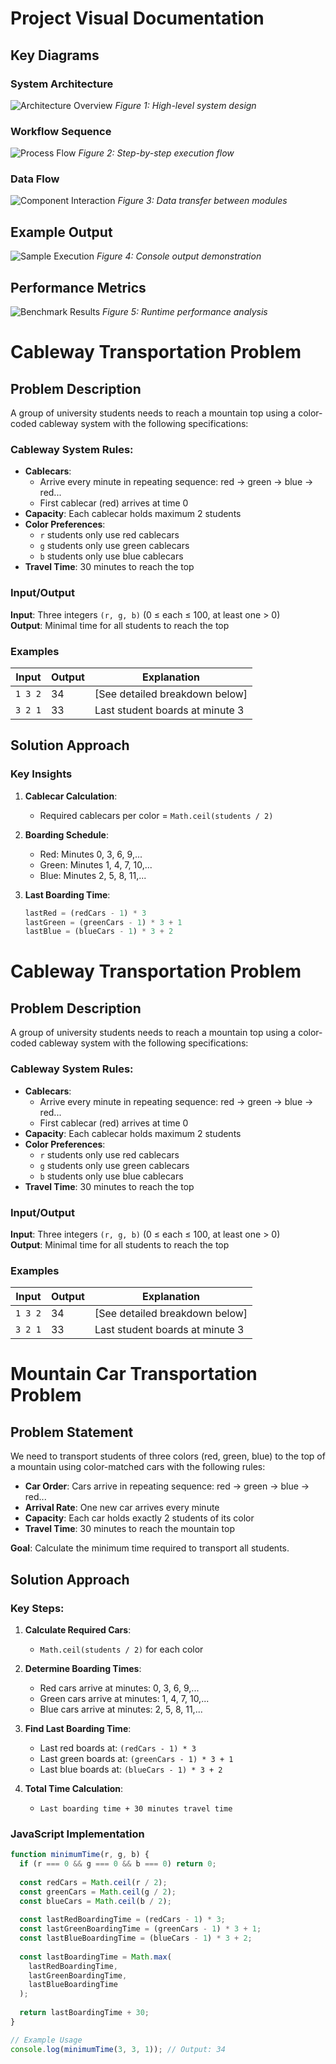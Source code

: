 # Project Visual Documentation

## Key Diagrams

### System Architecture
![Architecture Overview](/imgs/Image05.png)
*Figure 1: High-level system design*

### Workflow Sequence
![Process Flow](/imgs/Image01.png)
*Figure 2: Step-by-step execution flow*

### Data Flow
![Component Interaction](/imgs/Image02.png)
*Figure 3: Data transfer between modules*

## Example Output
![Sample Execution](/imgs/Image03.png)
*Figure 4: Console output demonstration*

## Performance Metrics
![Benchmark Results](/imgs/Image04.png)
*Figure 5: Runtime performance analysis*

# Cableway Transportation Problem

## Problem Description
A group of university students needs to reach a mountain top using a color-coded cableway system with the following specifications:

### Cableway System Rules:
- **Cablecars**: 
  - Arrive every minute in repeating sequence: red → green → blue → red...
  - First cablecar (red) arrives at time 0
- **Capacity**: Each cablecar holds maximum 2 students
- **Color Preferences**:
  - `r` students only use red cablecars
  - `g` students only use green cablecars  
  - `b` students only use blue cablecars
- **Travel Time**: 30 minutes to reach the top

### Input/Output
**Input**: Three integers `(r, g, b)` (0 ≤ each ≤ 100, at least one > 0)  
**Output**: Minimal time for all students to reach the top

### Examples
| Input | Output | Explanation |
|-------|--------|-------------|
| `1 3 2` | 34 | [See detailed breakdown below] |
| `3 2 1` | 33 | Last student boards at minute 3 |

## Solution Approach

### Key Insights
1. **Cablecar Calculation**:
   - Required cablecars per color = `Math.ceil(students / 2)`
   
2. **Boarding Schedule**:
   - Red: Minutes 0, 3, 6, 9,...
   - Green: Minutes 1, 4, 7, 10,...  
   - Blue: Minutes 2, 5, 8, 11,...

3. **Last Boarding Time**:
   ```javascript
   lastRed = (redCars - 1) * 3
   lastGreen = (greenCars - 1) * 3 + 1
   lastBlue = (blueCars - 1) * 3 + 2

# Cableway Transportation Problem

## Problem Description
A group of university students needs to reach a mountain top using a color-coded cableway system with the following specifications:

### Cableway System Rules:
- **Cablecars**: 
  - Arrive every minute in repeating sequence: red → green → blue → red...
  - First cablecar (red) arrives at time 0
- **Capacity**: Each cablecar holds maximum 2 students
- **Color Preferences**:
  - `r` students only use red cablecars
  - `g` students only use green cablecars  
  - `b` students only use blue cablecars
- **Travel Time**: 30 minutes to reach the top

### Input/Output
**Input**: Three integers `(r, g, b)` (0 ≤ each ≤ 100, at least one > 0)  
**Output**: Minimal time for all students to reach the top

### Examples
| Input | Output | Explanation |
|-------|--------|-------------|
| `1 3 2` | 34 | [See detailed breakdown below] |
| `3 2 1` | 33 | Last student boards at minute 3 |

# Mountain Car Transportation Problem

## Problem Statement
We need to transport students of three colors (red, green, blue) to the top of a mountain using color-matched cars with the following rules:

- **Car Order**: Cars arrive in repeating sequence: red → green → blue → red...
- **Arrival Rate**: One new car arrives every minute
- **Capacity**: Each car holds exactly 2 students of its color
- **Travel Time**: 30 minutes to reach the mountain top

**Goal**: Calculate the minimum time required to transport all students.

## Solution Approach

### Key Steps:
1. **Calculate Required Cars**:
   - `Math.ceil(students / 2)` for each color
   
2. **Determine Boarding Times**:
   - Red cars arrive at minutes: 0, 3, 6, 9,...
   - Green cars arrive at minutes: 1, 4, 7, 10,...
   - Blue cars arrive at minutes: 2, 5, 8, 11,...

3. **Find Last Boarding Time**:
   - Last red boards at: `(redCars - 1) * 3`
   - Last green boards at: `(greenCars - 1) * 3 + 1`
   - Last blue boards at: `(blueCars - 1) * 3 + 2`

4. **Total Time Calculation**:
   - `Last boarding time + 30 minutes travel time`

### JavaScript Implementation
```javascript
function minimumTime(r, g, b) {
  if (r === 0 && g === 0 && b === 0) return 0;
  
  const redCars = Math.ceil(r / 2);
  const greenCars = Math.ceil(g / 2);
  const blueCars = Math.ceil(b / 2);
  
  const lastRedBoardingTime = (redCars - 1) * 3;
  const lastGreenBoardingTime = (greenCars - 1) * 3 + 1;
  const lastBlueBoardingTime = (blueCars - 1) * 3 + 2;
  
  const lastBoardingTime = Math.max(
    lastRedBoardingTime,
    lastGreenBoardingTime,
    lastBlueBoardingTime
  );
  
  return lastBoardingTime + 30;
}

// Example Usage
console.log(minimumTime(3, 3, 1)); // Output: 34
